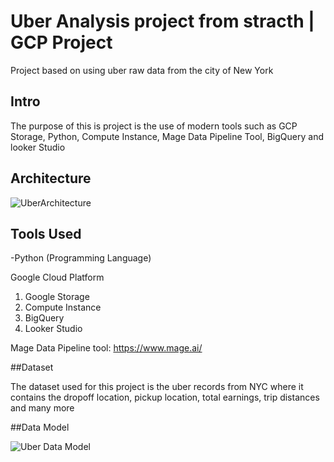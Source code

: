 # Uber Analysis project from stracth | GCP Project
Project based on using uber raw data from the city of New York

## Intro
The purpose of this is project is the use of modern tools such as GCP Storage, Python, Compute Instance, Mage Data Pipeline Tool, BigQuery and looker Studio 

## Architecture

![UberArchitecture](https://github.com/luislagoshtx/uber-mage-project/assets/62708977/942dc5ea-ae2a-4991-a6bb-b75a6b7895c3)

## Tools Used
 -Python (Programming Language)
 
 Google Cloud Platform
 1. Google Storage
 2. Compute Instance
 3. BigQuery
 4. Looker Studio

Mage Data Pipeline tool: https://www.mage.ai/

##Dataset

The dataset used for this project is the uber records from NYC where it contains the dropoff location, pickup location, total earnings, trip distances and many more

##Data Model 

![Uber Data Model](https://github.com/luislagoshtx/uber-mage-project/assets/62708977/5e6d1a28-283d-40b0-ab0f-4cacbf7f19b9)

